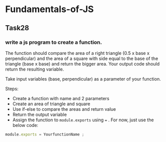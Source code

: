 # Fundamentals-of-JS
## Task28
### write a js program to create a function.

The function should compare the area of a right triangle (0.5 x base x perpendicular) 
and the area of a square with side equal to the base of the triangle (base x base) and 
return the bigger area. Your output code should return the resulting variable.

Take input variables (base, perpendicular) as a parameter of your function.

Steps:

- Create a function with name and 2 parameters
- Create an area of triangle and square
- Use if-else to compare the areas and return value
- Return the output variable
- Assign the function to `module.exports` using `=` . For now, just use the below code:

```js
module.exports = YourfunctionName ;
```
